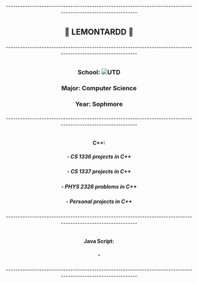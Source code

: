 ###### <div align="center">--------------------------------------------------------------------------------------------------------------</div>
## <div align="center">🍋 LEMONTARDD 🍋</div>
###### <div align="center">--------------------------------------------------------------------------------------------------------------</div>
### <div align="center">School: ![UTD](https://www.vhv.rs/dpng/d/586-5867218_ut-dallas-logo-emblem-hd-png-download.png)</div>
### <div align="center">Major: Computer Science</div>
### <div align="center">Year: Sophmore</div>
###### <div align="center">--------------------------------------------------------------------------------------------------------------</div>
#### <div align="center">C++: </div>
##### <div align="center">- CS 1336 projects in C++</div>
##### <div align="center">- CS 1337 projects in C++</div>
##### <div align="center">- PHYS 2326 problems in C++</div>
##### <div align="center">- Personal projects in C++</div>
###### <div align="center">--------------------------------------------------------------------------------------------------------------</div>
#### <div align="center">Java Script:</div>
##### <div align="center">-</div>
###### <div align="center">--------------------------------------------------------------------------------------------------------------</div>

